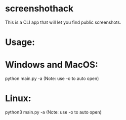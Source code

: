 # screenshothack
This is a CLI app that will let you find public screenshots.

# Usage:

# Windows and MacOS:
python main.py -a <amount of screenshots> (Note: use -o to auto open)

# Linux:
python3 main.py -a <amount of screenshots> (Note: use -o to auto open)
